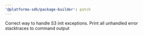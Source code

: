 ```yaml
---
'@platforma-sdk/package-builder': patch
---
```


Correct way to handle S3 init exceptions. Print all unhandled error stacktraces to command output
